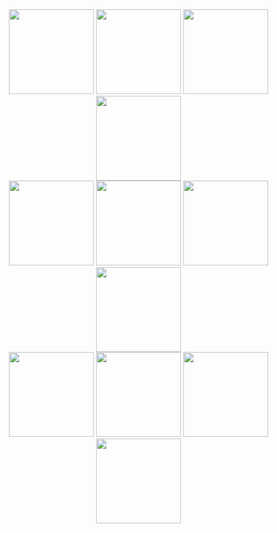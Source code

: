 <div style="width:100%; text-align:center">
<img src="https://media.giphy.com/media/Bl6VoPv34mX2E/giphy.gif" height="150px"></img>
<img src="https://media.giphy.com/media/Bl6VoPv34mX2E/giphy.gif" height="150px"></img>
<img src="https://media.giphy.com/media/Bl6VoPv34mX2E/giphy.gif" height="150px"></img>
<img src="https://media.giphy.com/media/Bl6VoPv34mX2E/giphy.gif" height="150px"></img>
<br>
<img src="https://static.wixstatic.com/media/5922a2_e85cc268b9a1432f8dc68916dc01f5e8~mv2.gif" height="150px"></img>
<img src="https://static.wixstatic.com/media/5922a2_e85cc268b9a1432f8dc68916dc01f5e8~mv2.gif" height="150px"></img>
<img src="https://static.wixstatic.com/media/5922a2_e85cc268b9a1432f8dc68916dc01f5e8~mv2.gif" height="150px"></img>
<img src="https://static.wixstatic.com/media/5922a2_e85cc268b9a1432f8dc68916dc01f5e8~mv2.gif" height="150px"></img>
<br>
<img src="https://media.giphy.com/media/Bl6VoPv34mX2E/giphy.gif" height="150px"></img>
<img src="https://media.giphy.com/media/Bl6VoPv34mX2E/giphy.gif" height="150px"></img>
<img src="https://media.giphy.com/media/Bl6VoPv34mX2E/giphy.gif" height="150px"></img>
<img src="https://media.giphy.com/media/Bl6VoPv34mX2E/giphy.gif" height="150px"></img>
</div>
